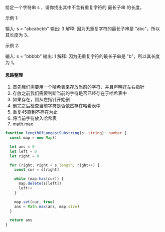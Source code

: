 给定一个字符串 s ，请你找出其中不含有重复字符的 最长子串 的长度。

示例 1:

输入: s = "abcabcbb"
输出: 3 
解释: 因为无重复字符的最长子串是 "abc"，所以其长度为 3。

示例 2:

输入: s = "bbbbb"
输出: 1
解释: 因为无重复字符的最长子串是 "b"，所以其长度为 1。


#### 思路整理
1. 首先我们需要用一个哈希表来存放当前的字符，并且声明好左右指针
2. 存放之前我们需要判断当前的字符是否已经存在于哈希表中
3. 如果存在，则从左指针开始删
4. 删完之后检查当前字符是否依然存在哈希表中
5. 重复45直到不存在为止
6. 将当前字符放入哈希表
7. math.max

```ts
function lengthOfLongestSubstring(s: string): number {
  const map = new Map()

  let ans = 0
  let left = 0
  let right = 0

  for (right; right < s.length; right++) {
    const cur = s[right]

    while (map.has(cur)) {
      map.delete(s[left])
      left++
    }

    map.set(cur, true)
    ans = Math.max(ans, map.size)
  }

  return ans
}
```
